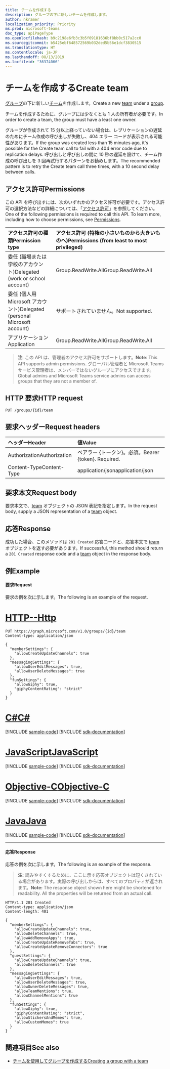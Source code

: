 ```yaml
---
title: チームを作成する
description: グループの下に新しいチームを作成します。
author: nkramer
localization_priority: Priority
ms.prod: microsoft-teams
doc_type: apiPageType
ms.openlocfilehash: b9c2198e6fb3c3b5f09181636bf8bb0c517a2cc0
ms.sourcegitcommit: b5425ebf648572569b032ded5b56e1dcf3830515
ms.translationtype: HT
ms.contentlocale: ja-JP
ms.lasthandoff: 08/13/2019
ms.locfileid: "36374066"
---
```

# <a name="create-team"></a><span data-ttu-id="b680a-103">チームを作成する</span><span class="sxs-lookup"><span data-stu-id="b680a-103">Create team</span></span>



<span data-ttu-id="b680a-104">[グループ](../resources/group.md)の下に新しい[チーム](../resources/team.md)を作成します。</span><span class="sxs-lookup"><span data-stu-id="b680a-104">Create a new [team](../resources/team.md) under a [group](../resources/group.md).</span></span>

<span data-ttu-id="b680a-105">チームを作成するために、グループには少なくとも 1 人の所有者が必要です。</span><span class="sxs-lookup"><span data-stu-id="b680a-105">In order to create a team, the group must have a least one owner.</span></span>

<span data-ttu-id="b680a-106">グループが作成されて 15 分以上経っていない場合は、レプリケーションの遅延のためにチーム作成の呼び出しが失敗し、404 エラー コードが表示される可能性があります。</span><span class="sxs-lookup"><span data-stu-id="b680a-106">If the group was created less than 15 minutes ago, it's possible for the Create team call to fail with a 404 error code due to replication delays.</span></span> <span data-ttu-id="b680a-107">呼び出しと呼び出しの間に 10 秒の遅延を設けて、チーム作成の呼び出しを 3 回再試行するパターンをお勧めします。</span><span class="sxs-lookup"><span data-stu-id="b680a-107">The recommended pattern is to retry the Create team call three times, with a 10 second delay between calls.</span></span>

## <a name="permissions"></a><span data-ttu-id="b680a-108">アクセス許可</span><span class="sxs-lookup"><span data-stu-id="b680a-108">Permissions</span></span>

<span data-ttu-id="b680a-p102">この API を呼び出すには、次のいずれかのアクセス許可が必要です。アクセス許可の選択方法などの詳細については、「[アクセス許可](/graph/permissions-reference)」を参照してください。</span><span class="sxs-lookup"><span data-stu-id="b680a-p102">One of the following permissions is required to call this API. To learn more, including how to choose permissions, see [Permissions](/graph/permissions-reference).</span></span>

|<span data-ttu-id="b680a-111">アクセス許可の種類</span><span class="sxs-lookup"><span data-stu-id="b680a-111">Permission type</span></span>      | <span data-ttu-id="b680a-112">アクセス許可 (特権の小さいものから大きいものへ)</span><span class="sxs-lookup"><span data-stu-id="b680a-112">Permissions (from least to most privileged)</span></span>              |
|:--------------------|:---------------------------------------------------------|
|<span data-ttu-id="b680a-113">委任 (職場または学校のアカウント)</span><span class="sxs-lookup"><span data-stu-id="b680a-113">Delegated (work or school account)</span></span> | <span data-ttu-id="b680a-114">Group.ReadWrite.All</span><span class="sxs-lookup"><span data-stu-id="b680a-114">Group.ReadWrite.All</span></span>    |
|<span data-ttu-id="b680a-115">委任 (個人用 Microsoft アカウント)</span><span class="sxs-lookup"><span data-stu-id="b680a-115">Delegated (personal Microsoft account)</span></span> | <span data-ttu-id="b680a-116">サポートされていません。</span><span class="sxs-lookup"><span data-stu-id="b680a-116">Not supported.</span></span>    |
|<span data-ttu-id="b680a-117">アプリケーション</span><span class="sxs-lookup"><span data-stu-id="b680a-117">Application</span></span> | <span data-ttu-id="b680a-118">Group.ReadWrite.All</span><span class="sxs-lookup"><span data-stu-id="b680a-118">Group.ReadWrite.All</span></span> |

> <span data-ttu-id="b680a-119">**注**: この API は、管理者のアクセス許可をサポートします。</span><span class="sxs-lookup"><span data-stu-id="b680a-119">**Note**: This API supports admin permissions.</span></span> <span data-ttu-id="b680a-120">グローバル管理者と Microsoft Teams サービス管理者は、メンバーではないグループにアクセスできます。</span><span class="sxs-lookup"><span data-stu-id="b680a-120">Global admins and Microsoft Teams service admins can access groups that they are not a member of.</span></span>

## <a name="http-request"></a><span data-ttu-id="b680a-121">HTTP 要求</span><span class="sxs-lookup"><span data-stu-id="b680a-121">HTTP request</span></span>

<!-- { "blockType": "ignored" } -->

```http
PUT /groups/{id}/team
```

## <a name="request-headers"></a><span data-ttu-id="b680a-122">要求ヘッダー</span><span class="sxs-lookup"><span data-stu-id="b680a-122">Request headers</span></span>

| <span data-ttu-id="b680a-123">ヘッダー</span><span class="sxs-lookup"><span data-stu-id="b680a-123">Header</span></span>       | <span data-ttu-id="b680a-124">値</span><span class="sxs-lookup"><span data-stu-id="b680a-124">Value</span></span> |
|:---------------|:--------|
| <span data-ttu-id="b680a-125">Authorization</span><span class="sxs-lookup"><span data-stu-id="b680a-125">Authorization</span></span>  | <span data-ttu-id="b680a-p104">ベアラー {トークン}。必須。</span><span class="sxs-lookup"><span data-stu-id="b680a-p104">Bearer {token}. Required.</span></span>  |
| <span data-ttu-id="b680a-128">Content-Type</span><span class="sxs-lookup"><span data-stu-id="b680a-128">Content-Type</span></span>  | <span data-ttu-id="b680a-129">application/json</span><span class="sxs-lookup"><span data-stu-id="b680a-129">application/json</span></span>  |

## <a name="request-body"></a><span data-ttu-id="b680a-130">要求本文</span><span class="sxs-lookup"><span data-stu-id="b680a-130">Request body</span></span>

<span data-ttu-id="b680a-131">要求本文で、[team](../resources/team.md) オブジェクトの JSON 表記を指定します。</span><span class="sxs-lookup"><span data-stu-id="b680a-131">In the request body, supply a JSON representation of a [team](../resources/team.md) object.</span></span>

## <a name="response"></a><span data-ttu-id="b680a-132">応答</span><span class="sxs-lookup"><span data-stu-id="b680a-132">Response</span></span>

<span data-ttu-id="b680a-133">成功した場合、このメソッドは `201 Created` 応答コードと、応答本文で [team](../resources/team.md) オブジェクトを返す必要があります。</span><span class="sxs-lookup"><span data-stu-id="b680a-133">If successful, this method should return a `201 Created` response code and a [team](../resources/team.md) object in the response body.</span></span>

## <a name="example"></a><span data-ttu-id="b680a-134">例</span><span class="sxs-lookup"><span data-stu-id="b680a-134">Example</span></span>

#### <a name="request"></a><span data-ttu-id="b680a-135">要求</span><span class="sxs-lookup"><span data-stu-id="b680a-135">Request</span></span>

<span data-ttu-id="b680a-136">要求の例を次に示します。</span><span class="sxs-lookup"><span data-stu-id="b680a-136">The following is an example of the request.</span></span>

# <a name="httptabhttp"></a>[<span data-ttu-id="b680a-137">HTTP</span><span class="sxs-lookup"><span data-stu-id="b680a-137">--Http</span></span>](#tab/http)
<!-- {
  "blockType": "request",
  "name": "create_team"
}-->
```http
PUT https://graph.microsoft.com/v1.0/groups/{id}/team
Content-type: application/json

{  
  "memberSettings": {
    "allowCreateUpdateChannels": true
  },
  "messagingSettings": {
    "allowUserEditMessages": true,
    "allowUserDeleteMessages": true
  },
  "funSettings": {
    "allowGiphy": true,
    "giphyContentRating": "strict"
  }
}
```
# <a name="ctabcsharp"></a>[<span data-ttu-id="b680a-138">C#</span><span class="sxs-lookup"><span data-stu-id="b680a-138">C#</span></span>](#tab/csharp)
[!INCLUDE [sample-code](../includes/snippets/csharp/create-team-csharp-snippets.md)]
[!INCLUDE [sdk-documentation](../includes/snippets/snippets-sdk-documentation-link.md)]

# <a name="javascripttabjavascript"></a>[<span data-ttu-id="b680a-139">JavaScript</span><span class="sxs-lookup"><span data-stu-id="b680a-139">JavaScript</span></span>](#tab/javascript)
[!INCLUDE [sample-code](../includes/snippets/javascript/create-team-javascript-snippets.md)]
[!INCLUDE [sdk-documentation](../includes/snippets/snippets-sdk-documentation-link.md)]

# <a name="objective-ctabobjc"></a>[<span data-ttu-id="b680a-140">Objective-C</span><span class="sxs-lookup"><span data-stu-id="b680a-140">Objective-C</span></span>](#tab/objc)
[!INCLUDE [sample-code](../includes/snippets/objc/create-team-objc-snippets.md)]
[!INCLUDE [sdk-documentation](../includes/snippets/snippets-sdk-documentation-link.md)]

# <a name="javatabjava"></a>[<span data-ttu-id="b680a-141">Java</span><span class="sxs-lookup"><span data-stu-id="b680a-141">Java</span></span>](#tab/java)
[!INCLUDE [sample-code](../includes/snippets/java/create-team-java-snippets.md)]
[!INCLUDE [sdk-documentation](../includes/snippets/snippets-sdk-documentation-link.md)]

---


#### <a name="response"></a><span data-ttu-id="b680a-142">応答</span><span class="sxs-lookup"><span data-stu-id="b680a-142">Response</span></span>

<span data-ttu-id="b680a-143">応答の例を次に示します。</span><span class="sxs-lookup"><span data-stu-id="b680a-143">The following is an example of the response.</span></span> 

><span data-ttu-id="b680a-p105">**注:** 読みやすくするために、ここに示す応答オブジェクトは短くされている場合があります。実際の呼び出しからは、すべてのプロパティが返されます。</span><span class="sxs-lookup"><span data-stu-id="b680a-p105">**Note:** The response object shown here might be shortened for readability. All the properties will be returned from an actual call.</span></span>
<!-- {
  "blockType": "response",
  "truncated": true,
  "@odata.type": "microsoft.graph.team"
} -->

```http
HTTP/1.1 201 Created
Content-type: application/json
Content-length: 401

{
  "memberSettings": {
    "allowCreateUpdateChannels": true,
    "allowDeleteChannels": true,
    "allowAddRemoveApps": true,
    "allowCreateUpdateRemoveTabs": true,
    "allowCreateUpdateRemoveConnectors": true    
  },
  "guestSettings": {
    "allowCreateUpdateChannels": true,
    "allowDeleteChannels": true 
  },
  "messagingSettings": {
    "allowUserEditMessages": true,
    "allowUserDeleteMessages": true,
    "allowOwnerDeleteMessages": true,
    "allowTeamMentions": true,
    "allowChannelMentions": true    
  },
  "funSettings": {
    "allowGiphy": true,
    "giphyContentRating": "strict",
    "allowStickersAndMemes": true,
    "allowCustomMemes": true
  }
}
```

<!-- uuid: 8fcb5dbc-d5aa-4681-8e31-b001d5168d79
2015-10-25 14:57:30 UTC -->
<!-- {
  "type": "#page.annotation",
  "description": "Create Team",
  "keywords": "",
  "section": "documentation",
  "tocPath": ""
}-->

## <a name="see-also"></a><span data-ttu-id="b680a-146">関連項目</span><span class="sxs-lookup"><span data-stu-id="b680a-146">See also</span></span>

- [<span data-ttu-id="b680a-147">チームを使用してグループを作成する</span><span class="sxs-lookup"><span data-stu-id="b680a-147">Creating a group with a team</span></span>](/graph/teams-create-group-and-team)
